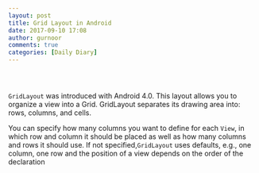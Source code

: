 ```yaml
---
layout: post
title: Grid Layout in Android
date: 2017-09-10 17:08
author: gurnoor
comments: true
categories: [Daily Diary]
---
```

<header class="post-header">
<h1 class="post-title"></h1>
</header>
<div class="post-inner">
<div class="post-content">
<div class="paragraph">

<code>GridLayout</code> was introduced with Android 4.0. This layout allows you to organize a view into a Grid. GridLayout separates its drawing area into: rows, columns, and cells.

</div>
<div class="paragraph">

You can specify how many columns you want to define for each <code>View</code>, in which row and column it should be placed as well as how many columns and rows it should use. If not specified,<code>GridLayout</code> uses defaults, e.g., one column, one row and the position of a view depends on the order of the declaration

</div>
</div>
</div>
